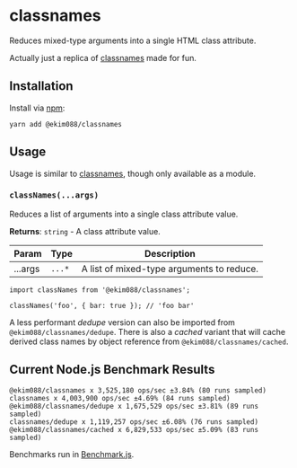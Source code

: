 # classnames

Reduces mixed-type arguments into a single HTML class attribute.

Actually just a replica of [classnames](https://www.npmjs.com/package/classnames) made for fun.

## Installation

Install via [npm](https://www.npmjs.com/package/@ekim088/classnames):

```
yarn add @ekim088/classnames
```

## Usage

Usage is similar to [classnames](https://www.npmjs.com/package/classnames), though only available as a module.

### `classNames(...args)`

Reduces a list of arguments into a single class attribute value.

**Returns**: `string` - A class attribute value.

| Param   | Type   | Description                               |
| ------- | ------ | ----------------------------------------- |
| ...args | `...*` | A list of mixed-type arguments to reduce. |

```
import classNames from '@ekim088/classnames';

classNames('foo', { bar: true }); // 'foo bar'
```

A less performant _dedupe_ version can also be imported from `@ekim088/classnames/dedupe`.
There is also a _cached_ variant that will cache derived class names by object reference from `@ekim088/classnames/cached`.

## Current Node.js Benchmark Results

```
@ekim088/classnames x 3,525,180 ops/sec ±3.84% (80 runs sampled)
classnames x 4,003,900 ops/sec ±4.69% (84 runs sampled)
@ekim088/classnames/dedupe x 1,675,529 ops/sec ±3.81% (89 runs sampled)
classnames/dedupe x 1,119,257 ops/sec ±6.08% (76 runs sampled)
@ekim088/classnames/cached x 6,829,533 ops/sec ±5.09% (83 runs sampled)
```

Benchmarks run in [Benchmark.js](https://benchmarkjs.com/).
